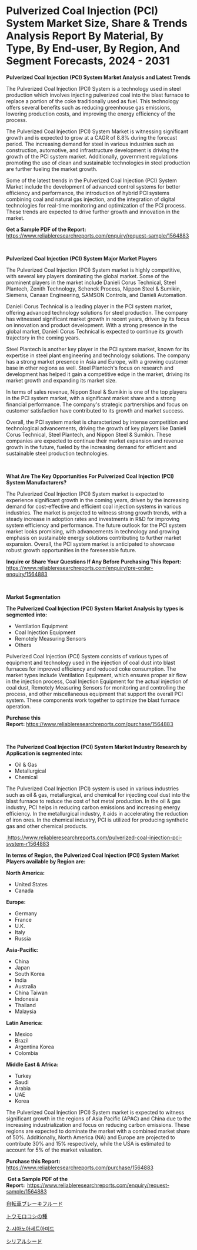 <p><h1>Pulverized Coal Injection (PCI) System Market Size, Share & Trends Analysis Report By Material, By Type, By End-user, By Region, And Segment Forecasts, 2024 - 2031</h1></p><p><strong>Pulverized Coal Injection (PCI) System Market Analysis and Latest Trends</strong></p>
<p><p>The Pulverized Coal Injection (PCI) System is a technology used in steel production which involves injecting pulverized coal into the blast furnace to replace a portion of the coke traditionally used as fuel. This technology offers several benefits such as reducing greenhouse gas emissions, lowering production costs, and improving the energy efficiency of the process.</p><p>The Pulverized Coal Injection (PCI) System Market is witnessing significant growth and is expected to grow at a CAGR of 8.8% during the forecast period. The increasing demand for steel in various industries such as construction, automotive, and infrastructure development is driving the growth of the PCI system market. Additionally, government regulations promoting the use of clean and sustainable technologies in steel production are further fueling the market growth.</p><p>Some of the latest trends in the Pulverized Coal Injection (PCI) System Market include the development of advanced control systems for better efficiency and performance, the introduction of hybrid PCI systems combining coal and natural gas injection, and the integration of digital technologies for real-time monitoring and optimization of the PCI process. These trends are expected to drive further growth and innovation in the market.</p></p>
<p><strong>Get a Sample PDF of the Report:&nbsp;</strong> <a href="https://www.reliableresearchreports.com/enquiry/request-sample/1564883">https://www.reliableresearchreports.com/enquiry/request-sample/1564883</a></p>
<p>&nbsp;</p>
<p><strong>Pulverized Coal Injection (PCI) System Major Market Players</strong></p>
<p><p>The Pulverized Coal Injection (PCI) System market is highly competitive, with several key players dominating the global market. Some of the prominent players in the market include Danieli Corus Technical, Steel Plantech, Zenith Technology, Schenck Process, Nippon Steel & Sumikin, Siemens, Canaan Engineering, SAMSON Controls, and Danieli Automation.</p><p>Danieli Corus Technical is a leading player in the PCI system market, offering advanced technology solutions for steel production. The company has witnessed significant market growth in recent years, driven by its focus on innovation and product development. With a strong presence in the global market, Danieli Corus Technical is expected to continue its growth trajectory in the coming years.</p><p>Steel Plantech is another key player in the PCI system market, known for its expertise in steel plant engineering and technology solutions. The company has a strong market presence in Asia and Europe, with a growing customer base in other regions as well. Steel Plantech's focus on research and development has helped it gain a competitive edge in the market, driving its market growth and expanding its market size.</p><p>In terms of sales revenue, Nippon Steel & Sumikin is one of the top players in the PCI system market, with a significant market share and a strong financial performance. The company's strategic partnerships and focus on customer satisfaction have contributed to its growth and market success.</p><p>Overall, the PCI system market is characterized by intense competition and technological advancements, driving the growth of key players like Danieli Corus Technical, Steel Plantech, and Nippon Steel & Sumikin. These companies are expected to continue their market expansion and revenue growth in the future, fueled by the increasing demand for efficient and sustainable steel production technologies.</p></p>
<p>&nbsp;</p>
<p><strong>What Are The Key Opportunities For Pulverized Coal Injection (PCI) System Manufacturers?</strong></p>
<p><p>The Pulverized Coal Injection (PCI) System market is expected to experience significant growth in the coming years, driven by the increasing demand for cost-effective and efficient coal injection systems in various industries. The market is projected to witness strong growth trends, with a steady increase in adoption rates and investments in R&D for improving system efficiency and performance. The future outlook for the PCI system market looks promising, with advancements in technology and growing emphasis on sustainable energy solutions contributing to further market expansion. Overall, the PCI system market is anticipated to showcase robust growth opportunities in the foreseeable future.</p></p>
<p><strong>Inquire or Share Your Questions If Any Before Purchasing This Report:</strong> <a href="https://www.reliableresearchreports.com/enquiry/pre-order-enquiry/1564883">https://www.reliableresearchreports.com/enquiry/pre-order-enquiry/1564883</a></p>
<p>&nbsp;</p>
<p><strong>Market Segmentation</strong></p>
<p><strong>The Pulverized Coal Injection (PCI) System Market Analysis by types is segmented into:</strong></p>
<p><ul><li>Ventilation Equipment</li><li>Coal Injection Equipment</li><li>Remotely Measuring Sensors</li><li>Others</li></ul></p>
<p><p>Pulverized Coal Injection (PCI) System consists of various types of equipment and technology used in the injection of coal dust into blast furnaces for improved efficiency and reduced coke consumption. The market types include Ventilation Equipment, which ensures proper air flow in the injection process, Coal Injection Equipment for the actual injection of coal dust, Remotely Measuring Sensors for monitoring and controlling the process, and other miscellaneous equipment that support the overall PCI system. These components work together to optimize the blast furnace operation.</p></p>
<p><strong>Purchase this Report:&nbsp;</strong><a href="https://www.reliableresearchreports.com/purchase/1564883">https://www.reliableresearchreports.com/purchase/1564883</a></p>
<p>&nbsp;</p>
<p><strong>The Pulverized Coal Injection (PCI) System Market Industry Research by Application is segmented into:</strong></p>
<p><ul><li>Oil & Gas</li><li>Metallurgical</li><li>Chemical</li></ul></p>
<p><p>The Pulverized Coal Injection (PCI) system is used in various industries such as oil & gas, metallurgical, and chemical for injecting coal dust into the blast furnace to reduce the cost of hot metal production. In the oil & gas industry, PCI helps in reducing carbon emissions and increasing energy efficiency. In the metallurgical industry, it aids in accelerating the reduction of iron ores. In the chemical industry, PCI is utilized for producing synthetic gas and other chemical products.</p></p>
<p><a href="https://www.reliableresearchreports.com/pulverized-coal-injection-pci-system-r1564883">&nbsp;https://www.reliableresearchreports.com/pulverized-coal-injection-pci-system-r1564883</a></p>
<p><strong>In terms of Region, the Pulverized Coal Injection (PCI) System Market Players available by Region are:</strong></p>
<p>
    <p> <strong> North America: </strong>
        <ul>
            <li>United States</li>
            <li>Canada</li>
        </ul>
        </p> 
    <p> <strong> Europe: </strong>
        <ul>
            <li>Germany</li>
            <li>France</li>
            <li>U.K.</li>
            <li>Italy</li>
            <li>Russia</li>
        </ul>
        </p> 
    <p> <strong> Asia-Pacific: </strong>
        <ul>
            <li>China</li>
            <li>Japan</li>
            <li>South Korea</li>
            <li>India</li>
            <li>Australia</li>
            <li>China Taiwan</li>
            <li>Indonesia</li>
            <li>Thailand</li>
            <li>Malaysia</li>
        </ul>
        </p> 
    <p> <strong> Latin America: </strong>
        <ul>
            <li>Mexico</li>
            <li>Brazil</li>
            <li>Argentina Korea</li>
            <li>Colombia</li>
        </ul>
        </p> 
    <p> <strong> Middle East & Africa: </strong>
        <ul>
            <li>Turkey</li>
            <li>Saudi</li>
            <li>Arabia</li>
            <li>UAE</li>
            <li>Korea</li>
        </ul>
    </p>
    </p>
<p><p>The Pulverized Coal Injection (PCI) System market is expected to witness significant growth in the regions of Asia Pacific (APAC) and China due to the increasing industrialization and focus on reducing carbon emissions. These regions are expected to dominate the market with a combined market share of 50%. Additionally, North America (NA) and Europe are projected to contribute 30% and 15% respectively, while the USA is estimated to account for 5% of the market valuation.</p></p>
<p><strong>Purchase this Report: </strong><a href="https://www.reliableresearchreports.com/purchase/1564883">https://www.reliableresearchreports.com/purchase/1564883</a></p>
<p>&nbsp;<strong>Get a Sample PDF of the Report:&nbsp;&nbsp;</strong><a href="https://www.reliableresearchreports.com/enquiry/request-sample/1564883">https://www.reliableresearchreports.com/enquiry/request-sample/1564883</a></p>
<p><strong></strong></p>
<p><p><a href="https://medium.com/@carllane655/%E8%87%AA%E8%BB%A2%E8%BB%8A%E3%83%96%E3%83%AC%E3%83%BC%E3%82%AD%E3%83%95%E3%83%AB%E3%83%BC%E3%83%89%E5%B8%82%E5%A0%B4%E3%81%AF-%E5%B8%82%E5%A0%B4%E3%82%B7%E3%82%A7%E3%82%A2-%E3%82%B5%E3%82%A4%E3%82%BA-%E3%81%8A%E3%82%88%E3%81%B32031%E5%B9%B4%E3%81%BE%E3%81%A7%E3%81%AE%E4%BA%88%E6%B8%AC%E3%81%AB%E7%84%A6%E7%82%B9%E3%82%92%E5%BD%93%E3%81%A6%E3%81%A6%E3%81%84%E3%81%BE%E3%81%99-9a4e5d3ccd51">自転車ブレーキフルード</a></p><p><a href="https://github.com/moulafa/Market-Research-Report-List-1/blob/main/260061239180.md">トウモロコシの種</a></p><p><a href="https://medium.com/@toreygrimes2022/2-%EC%8B%9C%EC%95%84%EB%85%B8%EC%95%84%EC%84%B8%ED%83%80%EB%AF%B8%EB%93%9C-%EC%8B%9C%EC%9E%A5-%EA%B7%9C%EB%AA%A8-%EC%8B%9C%EC%9E%A5-%EC%A0%84%EB%A7%9D-%EB%B0%8F-%EC%8B%9C%EC%9E%A5-%EC%98%88%EC%B8%A1-2024%EB%85%84%EB%B6%80%ED%84%B0-2031%EB%85%84-7a2d95d43f6f">2-시아노아세트아미드</a></p><p><a href="https://github.com/nxboeu02965442/Market-Research-Report-List-1/blob/main/218293239179.md">シリアルシード</a></p></p>